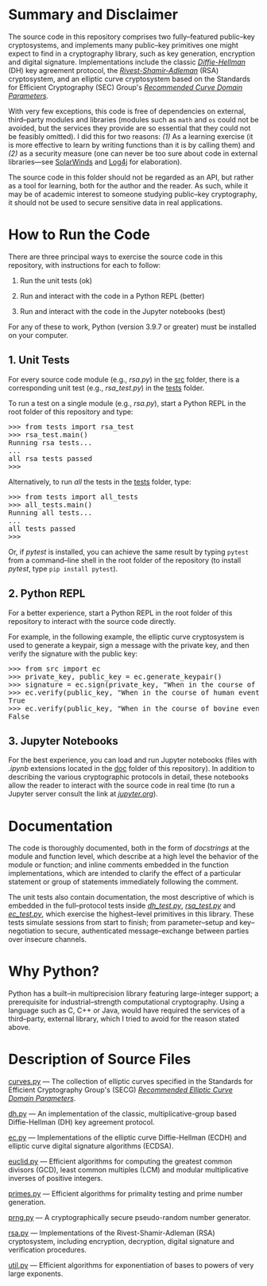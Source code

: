 # Summary and Disclaimer
The source code in this repository comprises two fully&ndash;featured public&ndash;key cryptosystems, and implements many public&ndash;key primitives one might expect to find in a cryptography library, such as key generation, encryption and digital signature. Implementations include the classic [*Diffie-Hellman*](https://en.wikipedia.org/wiki/Diffie%E2%80%93Hellman_key_exchange) (DH) key agreement protocol, the [*Rivest-Shamir-Adleman*](https://en.wikipedia.org/wiki/RSA_(cryptosystem)) (RSA) cryptosystem, and an elliptic curve cryptosystem based on the Standards for Efficient Cryptography (SEC) Group's [*Recommended Curve Domain Parameters*](https://www.secg.org/sec2-v2.pdf).

With very few exceptions, this code is free of dependencies on external, third&ndash;party modules and libraries (modules such as `math` and `os` could not be avoided, but the services they provide are so essential that they could not  be feasibly omitted).
I did this for two reasons: *(1)* As a learning exercise (it is more effective to learn by writing functions than it is by calling them) and *(2)* as a security measure (one can never be too sure about code in external libraries&mdash;see [SolarWinds](https://www.wired.com/story/solarwinds-hack-supply-chain-threats-improvements/) and [Log4j](https://www.pcmag.com/how-to/what-is-the-log4j-exploit-and-what-can-you-do-to-stay-safe) for elaboration).

The source code in this folder should not be regarded as an API, but rather as a tool for learning, both for the author and the reader. As such, while it may be of academic interest to someone studying public&ndash;key cryptography, it should not be used to secure sensitive data in real applications.

# How to Run the Code
There are three principal ways to exercise the source code in this repository, with instructions for each to follow:

1. Run the unit tests (ok)

2. Run and interact with the code in a Python REPL (better)

3. Run and interact with the code in the Jupyter notebooks (best)

For any of these to work, Python (version 3.9.7 or greater) must be installed on your computer.

## 1. Unit Tests
For every source code module (e.g., *rsa.py*) in the [src](https://github.com/dchampion/crypto/tree/master/src) folder, there is a corresponding unit test (e.g., *rsa_test.py*) in the [tests](https://github.com/dchampion/crypto/tree/master/tests) folder.

To run a test on a single module (e.g., *rsa.py*), start a Python REPL in the root folder of this repository and type:

<pre>
>>> from tests import rsa_test
>>> rsa_test.main()
Running rsa tests...
...
all rsa tests passed
>>>
</pre>

Alternatively, to run *all* the tests in the [tests](https://github.com/dchampion/crypto/tree/master/tests) folder, type:

<pre>
>>> from tests import all_tests
>>> all_tests.main()
Running all tests...
...
all tests passed
>>>
</pre>

Or, if *pytest* is installed, you can achieve the same result by typing `pytest` from a command&ndash;line shell in the root folder of the repository (to install *pytest*, type `pip install pytest`).

## 2. Python REPL
For a better experience, start a Python REPL in the root folder of this repository to interact with the source code directly.

For example, in the following example, the elliptic curve cryptosystem is used to generate a keypair, sign a message with the private key, and then verify the signature with the public key:

<pre>
>>> from src import ec
>>> private_key, public_key = ec.generate_keypair()
>>> signature = ec.sign(private_key, "When in the course of human events...")
>>> ec.verify(public_key, "When in the course of human events...", signature)
True
>>> ec.verify(public_key, "When in the course of bovine events...", signature)
False
</pre>

## 3. Jupyter Notebooks
For the best experience, you can load and run Jupyter notebooks (files with *.ipynb* extensions located in the [doc](https://github.com/dchampion/crypto/tree/master/doc) folder of this repository). In addition to describing the various cryptographic protocols in detail, these notebooks allow the reader to interact with the source code in real time (to run a Jupyter server consult the link at [*jupyter.org*](https://jupyter.org/)).

# Documentation
The code is thoroughly documented, both in the form of *docstrings* at the module and function level, which describe at a high level the behavior of the module or function; and inline comments embedded in the function implementations, which are intended to clarify the effect of a particular statement or group of statements immediately following the comment.

The unit tests also contain documentation, the most descriptive of which is embedded in the full&ndash;protocol tests inside [*dh_test.py*](https://github.com/dchampion/crypto/blob/master/tests/dh_test.py), [*rsa_test.py*](https://github.com/dchampion/crypto/blob/master/tests/rsa_test.py) and [*ec_test.py*](https://github.com/dchampion/crypto/blob/master/tests/ec_test.py), which exercise the highest&ndash;level primitives in this library. These tests simulate sessions from start to finish; from parameter&ndash;setup and key&ndash;negotiation to secure, authenticated message&ndash;exchange between parties over insecure channels.

# Why Python?
Python has a built&ndash;in multiprecision library featuring large-integer support; a prerequisite for industrial&ndash;strength computational cryptography. Using a language such as C, C++ or Java, would have required the services of a third&ndash;party, external library, which I tried to avoid for the reason stated above.

# Description of Source Files
[curves.py](https://github.com/dchampion/crypto/blob/master/src/curves.py) &mdash; The collection of elliptic curves specified in the Standards for Efficient Cryptography Group's (SECG) [*Recommended Elliptic Curve Domain Parameters*](https://www.secg.org/sec2-v2.pdf).

[dh.py](https://github.com/dchampion/crypto/blob/master/src/dh.py) &mdash; An implementation of the classic, multiplicative-group based Diffie-Hellman (DH) key agreement protocol.

[ec.py](https://github.com/dchampion/crypto/blob/master/src/ec.py) &mdash; Implementations of the elliptic curve Diffie-Hellman (ECDH) and elliptic curve digital signature algorithms (ECDSA).

[euclid.py](https://github.com/dchampion/crypto/blob/master/src/euclid.py) &mdash; Efficient algorithms for computing the greatest common divisors (GCD), least common multiples (LCM) and modular multiplicative inverses of positive integers.

[primes.py](https://github.com/dchampion/crypto/blob/master/src/primes.py) &mdash; Efficient algorithms for primality testing and prime number generation.

[prng.py](https://github.com/dchampion/crypto/blob/master/src/prng.py) &mdash; A cryptographically secure pseudo-random number generator.

[rsa.py](https://github.com/dchampion/crypto/blob/master/src/rsa.py) &mdash; Implementations of the Rivest-Shamir-Adleman (RSA) cryptosystem, including encryption, decryption, digital signature and verification procedures.

[util.py](https://github.com/dchampion/crypto/blob/master/src/util.py) &mdash; Efficient algorithms for exponentiation of bases to powers of very large exponents.